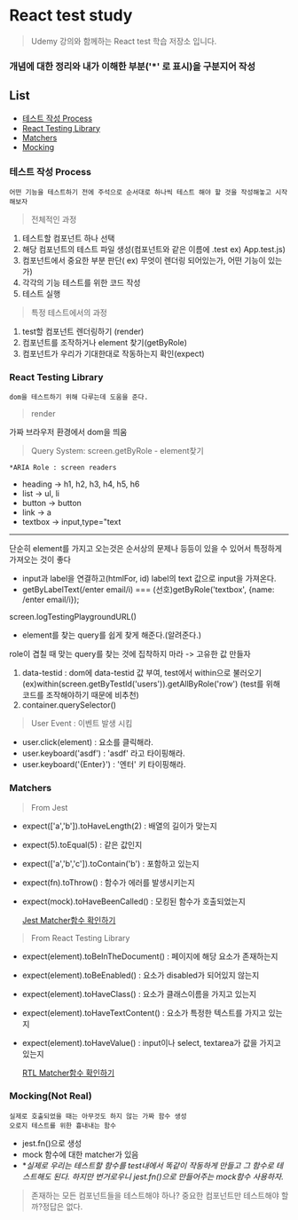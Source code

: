 # React test study

> Udemy 강의와 함께하는 React test 학습 저장소 입니다.

### 개념에 대한 정리와 내가 이해한 부분('\*' 로 표시)을 구분지어 작성

## List

- [테스트 작성 Process](#테스트-작성-process)
- [React Testing Library](#react-testing-library)
- [Matchers](#matchers)
- [Mocking](#mocking)

### 테스트 작성 Process

    어떤 기능을 테스트하기 전에 주석으로 순서대로 하나씩 테스트 해야 할 것을 작성해놓고 시작해보자

> 전체적인 과정

1. 테스트할 컴포넌트 하나 선택
2. 해당 컴포넌트의 테스트 파일 생성(컴포넌트와 같은 이름에 .test ex) App.test.js)
3. 컴포넌트에서 중요한 부분 판단( ex) 무엇이 렌더링 되어있는가, 어떤 기능이 있는가)
4. 각각의 기능 테스트를 위한 코드 작성
5. 테스트 실행

> 특정 테스트에서의 과정

1. test할 컴포넌트 렌더링하기 (render)
2. 컴포넌트를 조작하거나 element 찾기(getByRole)
3. 컴포넌트가 우리가 기대한대로 작동하는지 확인(expect)

### React Testing Library

    dom을 테스트하기 위해 다루는데 도움을 준다.

> render

가짜 브라우저 환경에서 dom을 띄움

> Query System: screen.getByRole - element찾기

    *ARIA Role : screen readers

- heading -> h1, h2, h3, h4, h5, h6
- list -> ul, li
- button -> button
- link -> a
- textbox -> input,type="text

---

단순히 element를 가지고 오는것은 순서상의 문제나 등등이 있을 수 있어서 특정하게 가져오는 것이 좋다

- input과 label을 연결하고(htmlFor, id) label의 text 값으로 input을 가져온다.
- getByLabelText(/enter email/i) === (선호)getByRole('textbox', {name: /enter email/i});

screen.logTestingPlaygroundURL()

- element를 찾는 query를 쉽게 찾게 해준다.(알려준다.)

role이 겹칠 때 맞는 query를 찾는 것에 집착하지 마라 -> 고유한 값 만들자

1. data-testid : dom에 data-testid 값 부여, test에서 within으로 불러오기(ex)within(screen.getByTestId('users')).getAllByRole('row')
   (test를 위해 코드를 조작해야하기 때문에 비추천)
2. container.querySelector()

> User Event : 이벤트 발생 시킴

- user.click(element) : 요소를 클릭해라.
- user.keyboard('asdf') : 'asdf' 라고 타이핑해라.
- user.keyboard('{Enter}') : '엔터' 키 타이핑해라.

### Matchers

> From Jest

- expect(['a','b']).toHaveLength(2) : 배열의 길이가 맞는지
- expect(5).toEqual(5) : 같은 값인지
- expect(['a','b','c']).toContain('b') : 포함하고 있는지
- expect(fn).toThrow() : 함수가 에러를 발생시키는지
- expect(mock).toHaveBeenCalled() : 모킹된 함수가 호출되었는지

  [Jest Matcher함수 확인하기](https://jestjs.io/docs/expect)

> From React Testing Library

- expect(element).toBeInTheDocument() : 페이지에 해당 요소가 존재하는지
- expect(element).toBeEnabled() : 요소가 disabled가 되어있지 않는지
- expect(element).toHaveClass() : 요소가 클래스이름을 가지고 있는지
- expect(element).toHaveTextContent() : 요소가 특정한 텍스트를 가지고 있는지
- expect(element).toHaveValue() : input이나 select, textarea가 값을 가지고 있는지

  [RTL Matcher함수 확인하기](https://github.com/testing-library/jest-dom#custom-matchers)

### Mocking(Not Real)

    실제로 호출되었을 때는 아무것도 하지 않는 가짜 함수 생성
    오로지 테스트를 위한 흉내내는 함수

- jest.fn()으로 생성
- mock 함수에 대한 matcher가 있음
- \*_실제로 우리는 테스트할 함수를 test내에서 똑같이 작동하게 만들고 그 함수로 테스트해도 된다. 하지만 번거로우니 jest.fn()으로 만들어주는 mock함수 사용하자._

> 존재하는 모든 컴포넌트들을 테스트해야 하나? 중요한 컴포넌트만 테스트해야 할까?정답은 없다.
